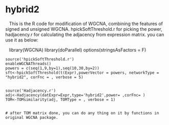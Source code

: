 # hybrid2

    This is the R code for modification of WGCNA, combining the features of signed and unsigned WGCNA.
    hpickSoftThreshold.r for picking the power, hadjacency.r for calculating the adjacency from expression matrix.
    you can use it as below:
    
    library(WGCNA)
    library(doParallel)
    options(stringsAsFactors = F)

    source('hpickSoftThreshold.r')
    enableWGCNAThreads()
    powers = c(seq(1,9,by=1),seq(10,30,by=2))
    sft<-hpickSoftThreshold(t(Expr),powerVector = powers, networkType = "hybrid2", corFnc = , verbose = 5)


    source('Hadjacency.r')
    adj<-Hadjacency(datExpr=Expr,type='hybrid2',power= ,corFnc= )
    TOM<-TOMsimilarity(adj, TOMType = , verbose = 1)


    # after TOM matrix done, you can do any thing on it by functions in original WGCNA package.
